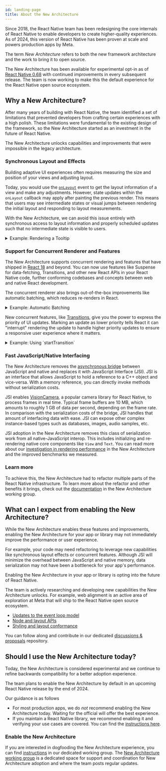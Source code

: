 ```yaml
---
id: landing-page
title: About the New Architecture
---
```


Since 2018, the React Native team has been redesigning the core internals of React Native to enable developers to create higher-quality experiences. As of 2024, this version of React Native has been proven at scale and powers production apps by Meta.

The term _New Architecture_ refers to both the new framework architecture and the work to bring it to open source.

The New Architecture has been available for experimental opt-in as of [React Native 0.68](/blog/2022/03/30/version-068#opting-in-to-the-new-architecture) with continued improvements in every subsequent release. The team is now working to make this the default experience for the React Native open source ecosystem.

## Why a New Architecture?

After many years of building with React Native, the team identified a set of limitations that prevented developers from crafting certain experiences with a high polish. These limitations were fundamental to the existing design of the framework, so the New Architecture started as an investment in the future of React Native.

The New Architecture unlocks capabilities and improvements that were impossible in the legacy architecture.

### Synchronous Layout and Effects

Building adaptive UI experiences often requires measuring the size and position of your views and adjusting layout.

Today, you would use the [`onLayout`](/docs/view#onlayout) event to get the layout information of a view and make any adjustments. However, state updates within the `onLayout` callback may apply after painting the previous render. This means that users may see intermediate states or visual jumps between rendering the initial layout and responding to layout measurements.

With the New Architecture, we can avoid this issue entirely with synchronous access to layout information and properly scheduled updates such that no intermediate state is visible to users.

<details>
<summary>Example: Rendering a Tooltip</summary>

Measuring and placing a tooltip above a view allows us to showcase what synchronous rendering unlocks. The tooltip needs to know the position of its target view to determine where it should render.

In the current architecture, we use `onLayout` to get the measurements of the view and then update the positioning of the tooltip based on where the view is.

```jsx
function ViewWithTooltip() {
  // ...

  // We get the layout information and pass to ToolTip to position itself
  const onLayout = React.useCallback(event => {
    targetRef.current?.measureInWindow((x, y, width, height) => {
      // This state update is not guaranteed to run in the same commit
      // This results in a visual "jump" as the ToolTip repositions itself
      setTargetRect({x, y, width, height});
    });
  }, []);

  return (
    <>
      <View ref={targetRef} onLayout={onLayout}>
        <Text>Some content that renders a tooltip above</Text>
      </View>
      <Tooltip targetRect={targetRect} />
    </>
  );
}
```

With the New Architecture, we can use [`useLayoutEffect`](https://react.dev/reference/react/useLayoutEffect) to synchronously measure and apply layout updates in a single commit, avoiding the visual "jump".

```jsx
function ViewWithTooltip() {
  // ...

  useLayoutEffect(() => {
    // The measurement and state update for `targetRect` happens in a single commit
    // allowing ToolTip to position itself without intermediate paints
    targetRef.current?.measureInWindow((x, y, width, height) => {
      setTargetRect({x, y, width, height});
    });
  }, [setTargetRect]);

  return (
    <>
      <View ref={targetRef}>
        <Text>Some content that renders a tooltip above</Text>
      </View>
      <Tooltip targetRect={targetRect} />
    </>
  );
}
```

<div className="TwoColumns TwoFigures">
 <figure>
  <img src="/img/new-architecture/async-on-layout.gif" alt="A view that is moving to the corners of the viewport and center with a tooltip rendered either above or below it. The tooltip is rendered after a short delay after the view moves" />
  <figcaption>Asynchronous measurement and render of the ToolTip. [See code](https://gist.github.com/lunaleaps/eabd653d9864082ac1d3772dac217ab9).</figcaption>
</figure>
<figure>
  <img src="/img/new-architecture/sync-use-layout-effect.gif" alt="A view that is moving to the corners of the viewport and center with a tooltip rendered either above or below it. The view and tooltip move in unison." />
  <figcaption>Synchronous measurement and render of the ToolTip. [See code](https://gist.github.com/lunaleaps/148756563999c83220887757f2e549a3).</figcaption>
</figure>
</div>

</details>

### Support for Concurrent Renderer and Features

The New Architecture supports concurrent rendering and features that have shipped in [React 18](https://react.dev/blog/2022/03/29/react-v18) and beyond. You can now use features like Suspense for data-fetching, Transitions, and other new React APIs in your React Native code, further conforming codebases and concepts between web and native React development.

The concurrent renderer also brings out-of-the-box improvements like automatic batching, which reduces re-renders in React.

<details>
<summary>Example: Automatic Batching</summary>

With the New Architecture, you'll get automatic batching with the React 18 renderer.

In this example, a slider specifies how many tiles to render. Dragging the slider from 0 to 1000 will fire off a quick succession of state updates and re-renders.

In comparing the renderers for the [same code](https://gist.github.com/lunaleaps/79bb6f263404b12ba57db78e5f6f28b2), you can visually notice the renderer provides a smoother UI, with less intermediate UI updates. State updates from native event handlers, like this native Slider component, are now batched.

<div className="TwoColumns TwoFigures">
 <figure>
  <img src="/img/new-architecture/legacy-renderer.gif" alt="A video demonstrating an app rendering many views according to a slider input. The slider value is adjusted from 0 to 1000 and the UI slowly catches up to rendering 1000 views." />
  <figcaption>Rendering frequent state updates with legacy renderer.</figcaption>
</figure>
<figure>
  <img src="/img/new-architecture/react18-renderer.gif" alt="A video demonstrating an app rendering many views according to a slider input. The slider value is adjusted from 0 to 1000 and the UI resolves to 1000 views faster than the previous example, without as many intermediate states." />
  <figcaption>Rendering frequent state updates with React 18 renderer.</figcaption>
</figure>
</div>
</details>

New concurrent features, like [Transitions](https://react.dev/reference/react/useTransition), give you the power to express the priority of UI updates. Marking an update as lower priority tells React it can "interrupt" rendering the update to handle higher priority updates to ensure a responsive user experience where it matters.

<details>
<summary>Example: Using `startTransition`</summary>

We can build on the previous example to showcase how transitions can interrupt in-progress rendering to handle a newer state update.

We wrap the tile number state update with `startTransition` to indicate that rendering the tiles can be interrupted. `startTransition` also provides a `isPending` flag to tell us when the transition is complete.

```jsx
function TileSlider({value, onValueChange}) {
  const [isPending, startTransition] = useTransition();

  return (
    <>
      <View>
        <Text>
          Render {value} Tiles
        </Text>
        <ActivityIndicator animating={isPending} />
      </View>
      <Slider
        value={1}
        minimumValue={1}
        maximumValue={1000}
        step={1}
        onValueChange={newValue => {
          startTransition(() => {
            onValueChange(newValue);
          });
        }}
      />
    </>
  );
}

function ManyTiles() {
  const [value, setValue] = useState(1);
  const tiles = generateTileViews(value);
  return (
      <TileSlider onValueChange={setValue} value={value} />
      <View>
        {tiles}
      </View>
  )
}
```

You'll notice that with the frequent updates in a transition, React renders fewer intermediate states because it bails out of rendering the state as soon as it becomes stale. In comparison, without transitions, more intermediate states are rendered. Both examples still use automatic batching. Still, transitions give even more power to developers to batch in-progress renders.

<div className="TwoColumns TwoFigures">
<figure>
  <img src="/img/new-architecture/with-transitions.gif" alt="A video demonstrating an app rendering many views (tiles) according to a slider input. The views are rendered in batches as the slider is quickly adjusted from 0 to 1000. There are less batch renders in comparison to the next video." />
  <figcaption>Rendering tiles with transitions to interrupt in-progress renders of stale state. [See code](https://gist.github.com/lunaleaps/eac391bf3fe4c85953cefeb74031bab0/revisions).</figcaption>
</figure>
<figure>
  <img src="/img/new-architecture/without-transitions.gif" alt="A video demonstrating an app rendering many views (tiles) according to a slider input. The views are rendered in batches as the slider is quickly adjusted from 0 to 1000." />
  <figcaption>Rendering tiles without marking it as a transition. [See code](https://gist.github.com/lunaleaps/eac391bf3fe4c85953cefeb74031bab0/revisions).</figcaption>
</figure>
</div>
</details>

### Fast JavaScript/Native Interfacing

The New Architecture removes the [asynchronous bridge](https://reactnative.dev/blog/2018/06/14/state-of-react-native-2018#architecture) between JavaScript and native and replaces it with JavaScript Interface (JSI). JSI is an interface that allows JavaScript to hold a reference to a C++ object and vice-versa. With a memory reference, you can directly invoke methods without serialization costs.

JSI enables [VisionCamera](https://github.com/mrousavy/react-native-vision-camera), a popular camera library for React Native, to process frames in real time. Typical frame buffers are 10 MB, which amounts to roughly 1 GB of data per second, depending on the frame rate. In comparison with the serialization costs of the bridge, JSI handles that amount of interfacing data with ease. JSI can expose other complex instance-based types such as databases, images, audio samples, etc.

JSI adoption in the New Architecture removes this class of serialization work from all native-JavaScript interop. This includes initializing and re-rendering native core components like `View` and `Text`. You can read more about our [investigation in rendering performance](https://github.com/reactwg/react-native-new-architecture/discussions/123) in the New Architecture and the improved benchmarks we measured.

### Learn more

To achieve this, the New Architecture had to refactor multiple parts of the React Native infrastructure. To learn more about the refactor and other benefits it brings, check out the [documentation](https://github.com/reactwg/react-native-new-architecture) in the New Architecture working group.

## What can I expect from enabling the New Architecture?

While the New Architecture enables these features and improvements, enabling the New Architecture for your app or library may not immediately improve the performance or user experience.

For example, your code may need refactoring to leverage new capabilities like synchronous layout effects or concurrent features. Although JSI will minimize the overhead between JavaScript and native memory, data serialization may not have been a bottleneck for your app's performance.

Enabling the New Architecture in your app or library is opting into the future of React Native.

The team is actively researching and developing new capabilities the New Architecture unlocks. For example, web alignment is an active area of exploration at Meta that will ship to the React Native open source ecosystem.

- [Updates to the event loop model](https://github.com/react-native-community/discussions-and-proposals/blob/main/proposals/0744-well-defined-event-loop.md)
- [Node and layout APIs](https://github.com/react-native-community/discussions-and-proposals/blob/main/proposals/0607-dom-traversal-and-layout-apis.md)
- [Styling and layout conformance](https://github.com/facebook/yoga/releases/tag/v2.0.0)

You can follow along and contribute in our dedicated [discussions & proposals](https://github.com/react-native-community/discussions-and-proposals/discussions/651) repository.

## Should I use the New Architecture today?

Today, the New Architecture is considered experimental and we continue to refine backwards compatibility for a better adoption experience.

The team plans to enable the New Architecture by default in an upcoming React Native release by the end of 2024.

Our guidance is as follows

- For most production apps, we do _not_ recommend enabling the New Architecture today. Waiting for the official will offer the best experience.
- If you maintain a React Native library, we recommend enabling it and verifying your use cases are covered. You can find the [instructions here](https://github.com/reactwg/react-native-new-architecture#guides).

### Enable the New Architecture

If you are interested in dogfooding the New Architecture experience, you can find [instructions](https://github.com/reactwg/react-native-new-architecture/blob/main/docs/enable-apps.md) in our dedicated working group. The [New Architecture working group](https://github.com/reactwg/react-native-new-architecture) is a dedicated space for support and coordination for New Architecture adoption and where the team posts regular updates.

